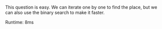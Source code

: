 This question is easy. We can iterate one by one to find the place, but we can also use the binary search to make it faster.

Runtime: 8ms
